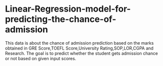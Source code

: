 # Linear-Regression-model-for-predicting-the-chance-of-admission

This data is about the chance of admission prediction based on the marks obtained in GRE Score,TOEFL Score,University Rating,SOP,LOR,CGPA and Research. The goal is to predict whether the student gets admission chance or not based on given input scores.
